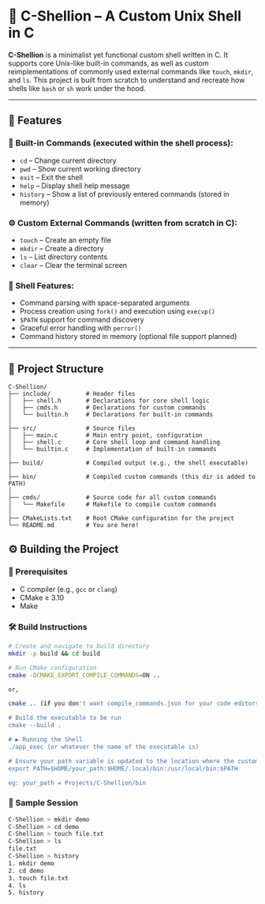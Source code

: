 # 🐚 C-Shellion – A Custom Unix Shell in C

**C-Shellion** is a minimalist yet functional custom shell written in C. It supports core Unix-like built-in commands, as well as custom reimplementations of commonly used external commands like `touch`, `mkdir`, and `ls`. This project is built from scratch to understand and recreate how shells like `bash` or `sh` work under the hood.

---

## 🔧 Features

### 🧠 Built-in Commands (executed within the shell process):
- `cd` – Change current directory
- `pwd` – Show current working directory
- `exit` – Exit the shell
- `help` – Display shell help message
- `history` – Show a list of previously entered commands (stored in memory)

### ⚙️ Custom External Commands (written from scratch in C):
- `touch` – Create an empty file
- `mkdir` – Create a directory
- `ls` – List directory contents
- `clear` – Clear the terminal screen

### 🧩 Shell Features:
- Command parsing with space-separated arguments
- Process creation using `fork()` and execution using `execvp()`
- `$PATH` support for command discovery
- Graceful error handling with `perror()`
- Command history stored in memory (optional file support planned)

---

## 📁 Project Structure
```text
C-Shellion/
├── include/          # Header files
│   ├── shell.h       # Declarations for core shell logic
│   ├── cmds.h        # Declarations for custom commands
│   └── builtin.h     # Declarations for built-in commands
│
├── src/              # Source files
│   ├── main.c        # Main entry point, configuration
│   ├── shell.c       # Core shell loop and command handling
│   └── builtin.c     # Implementation of built-in commands
│
├── build/            # Compiled output (e.g., the shell executable)
│
├── bin/              # Compiled custom commands (this dir is added to PATH)
│
├── cmds/             # Source code for all custom commands
│   └── Makefile      # Makefile to compile custom commands
│
├── CMakeLists.txt    # Root CMake configuration for the project
└── README.md         # You are here!
```

## ⚙️ Building the Project

### 🔧 Prerequisites
- C compiler (e.g., `gcc` or `clang`)
- CMake ≥ 3.10
- Make

### 🛠 Build Instructions

```bash
# Create and navigate to build directory
mkdir -p build && cd build

# Run CMake configuration
cmake -DCMAKE_EXPORT_COMPILE_COMMANDS=ON ..

or,

cmake .. (if you don't want compile_commands.json for your code editors to navigate the folder structure)

# Build the executable to be run
cmake --build .

# ▶️ Running the Shell
./app_exec (or whatever the name of the executable is)

# Ensure your path variable is updated to the location where the custom commands are
export PATH=$HOME/your_path:$HOME/.local/bin:/usr/local/bin:$PATH

eg: your_path = Projects/C-Shellion/bin
```

### 🧪 Sample Session
```bash
C-Shellion > mkdir demo
C-Shellion > cd demo
C-Shellion > touch file.txt
C-Shellion > ls
file.txt
C-Shellion > history
1. mkdir demo
2. cd demo
3. touch file.txt
4. ls
5. history
```
